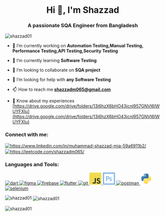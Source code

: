 <h1 align="center">Hi 👋, I'm Shazzad</h1>
<h3 align="center">A passionate SQA Engineer from Bangladesh</h3>

<p align="left"> <img src="https://komarev.com/ghpvc/?username=shazzad01&label=Profile%20views&color=0e75b6&style=flat" alt="shazzad01" /> </p>

- 🔭 I’m currently working on **Automation Testing,Manual Testing, Performance Testing,API Testing,Security Testing**

- 🌱 I’m currently learning **Software Testing**

- 👯 I’m looking to collaborate on **SQA project**

- 🤝 I’m looking for help with **any Software Testing**

- 📫 How to reach me **shazzadm065@gmail.com**

- 📄 Know about my experiences [https://drive.google.com/drive/folders/13i6hzX6bHO43jcnl957GNVl6IWUYFXIu](https://drive.google.com/drive/folders/13i6hzX6bHO43jcnl957GNVl6IWUYFXIu)

<h3 align="left">Connect with me:</h3>
<p align="left">
<a href="https://linkedin.com/in/https://www.linkedin.com/in/muhammad-shazzad-mia-59a6911b2/" target="blank"><img align="center" src="https://raw.githubusercontent.com/rahuldkjain/github-profile-readme-generator/master/src/images/icons/Social/linked-in-alt.svg" alt="https://www.linkedin.com/in/muhammad-shazzad-mia-59a6911b2/" height="30" width="40" /></a>
<a href="https://www.leetcode.com/https://leetcode.com/shazzadm065/" target="blank"><img align="center" src="https://raw.githubusercontent.com/rahuldkjain/github-profile-readme-generator/master/src/images/icons/Social/leet-code.svg" alt="https://leetcode.com/shazzadm065/" height="30" width="40" /></a>
</p>

<h3 align="left">Languages and Tools:</h3>
<p align="left"> <a href="https://dart.dev" target="_blank" rel="noreferrer"> <img src="https://www.vectorlogo.zone/logos/dartlang/dartlang-icon.svg" alt="dart" width="40" height="40"/> </a> <a href="https://www.figma.com/" target="_blank" rel="noreferrer"> <img src="https://www.vectorlogo.zone/logos/figma/figma-icon.svg" alt="figma" width="40" height="40"/> </a> <a href="https://firebase.google.com/" target="_blank" rel="noreferrer"> <img src="https://www.vectorlogo.zone/logos/firebase/firebase-icon.svg" alt="firebase" width="40" height="40"/> </a> <a href="https://flutter.dev" target="_blank" rel="noreferrer"> <img src="https://www.vectorlogo.zone/logos/flutterio/flutterio-icon.svg" alt="flutter" width="40" height="40"/> </a> <a href="https://git-scm.com/" target="_blank" rel="noreferrer"> <img src="https://www.vectorlogo.zone/logos/git-scm/git-scm-icon.svg" alt="git" width="40" height="40"/> </a> <a href="https://developer.mozilla.org/en-US/docs/Web/JavaScript" target="_blank" rel="noreferrer"> <img src="https://raw.githubusercontent.com/devicons/devicon/master/icons/javascript/javascript-original.svg" alt="javascript" width="40" height="40"/> </a> <a href="https://www.photoshop.com/en" target="_blank" rel="noreferrer"> <img src="https://raw.githubusercontent.com/devicons/devicon/master/icons/photoshop/photoshop-line.svg" alt="photoshop" width="40" height="40"/> </a> <a href="https://postman.com" target="_blank" rel="noreferrer"> <img src="https://www.vectorlogo.zone/logos/getpostman/getpostman-icon.svg" alt="postman" width="40" height="40"/> </a> <a href="https://www.python.org" target="_blank" rel="noreferrer"> <img src="https://raw.githubusercontent.com/devicons/devicon/master/icons/python/python-original.svg" alt="python" width="40" height="40"/> </a> <a href="https://www.selenium.dev" target="_blank" rel="noreferrer"> <img src="https://raw.githubusercontent.com/detain/svg-logos/780f25886640cef088af994181646db2f6b1a3f8/svg/selenium-logo.svg" alt="selenium" width="40" height="40"/> </a> </p>

<p><img align="left" src="https://github-readme-stats.vercel.app/api/top-langs?username=shazzad01&show_icons=true&locale=en&layout=compact" alt="shazzad01" /></p>

<p>&nbsp;<img align="center" src="https://github-readme-stats.vercel.app/api?username=shazzad01&show_icons=true&locale=en" alt="shazzad01" /></p>

<p><img align="center" src="https://github-readme-streak-stats.herokuapp.com/?user=shazzad01&" alt="shazzad01" /></p>
